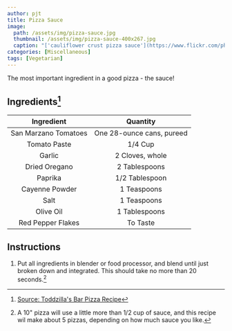 ```yaml
---
author: pjt
title: Pizza Sauce
image:
  path: /assets/img/pizza-sauce.jpg
  thumbnail: /assets/img/pizza-sauce-400x267.jpg
  caption: "['cauliflower crust pizza sauce'](https://www.flickr.com/photos/130283013@N07/16430616733) by [hallosunnymama](https://www.flickr.com/photos/130283013@N07) is licensed under [CC BY-SA 2.0](https://creativecommons.org/licenses/by-sa/2.0/?ref=ccsearch&atype=rich)"
categories: [Miscellaneous]
tags: [Vegetarian]
---
```


The most important ingredient in a good pizza - the sauce!

## Ingredients[^1]

| Ingredient | Quantity |
|:-:|:-:|
| San Marzano Tomatoes | One 28-ounce cans, pureed |
| Tomato Paste | 1/4 Cup |
| Garlic | 2 Cloves, whole |
| Dried Oregano | 2 Tablespoons |
| Paprika | 1/2 Tablespoon |
| Cayenne Powder | 1 Teaspoons |
| Salt | 1 Teaspoons |
| Olive Oil | 1 Tablespoons |
| Red Pepper Flakes | To Taste |

## Instructions

1. Put all ingredients in blender or food processor, and blend until just broken down and integrated. This should take no more than 20 seconds.[^2]

[^1]: [Source: Toddzilla's Bar Pizza Recipe](https://barpizzabarpizza.com/recipe/toddzillas-bar-pizza-recipe/)
[^2]: A 10" pizza will use a little more than 1/2 cup of sauce, and this recipe wil make about 5 pizzas, depending on how much sauce you like.
